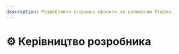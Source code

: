 ```yaml
---
description: Розробляйте сторонні проекти за допомогою Plazma.
---
```


# ⚙️ Керівництво розробника
